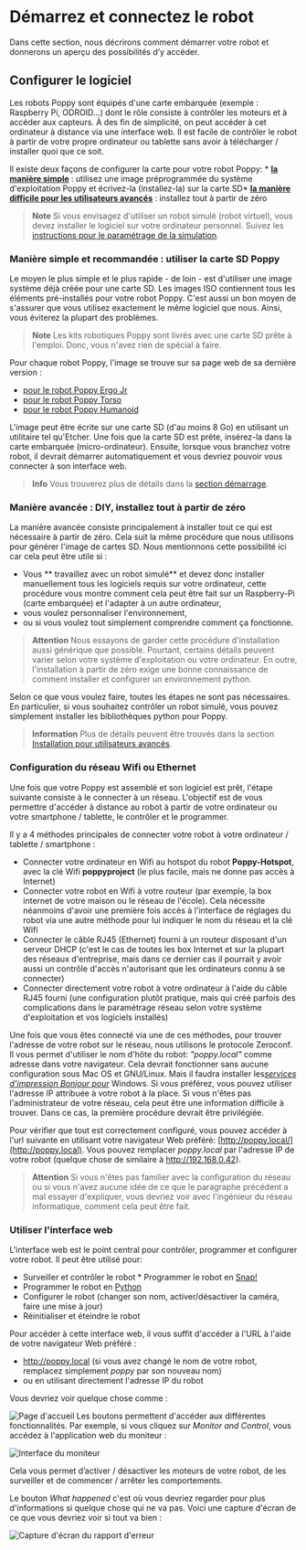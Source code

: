 # Démarrez et connectez le robot

Dans cette section, nous décrirons comment démarrer votre robot et donnerons un aperçu des possibilités d’y accéder.

## Configurer le logiciel

Les robots Poppy sont équipés d'une carte embarquée (exemple : Raspberry Pi, ODROID...) dont le rôle consiste à contrôler les moteurs et à accéder aux capteurs. À des fin de simplicité, on peut accéder à cet ordinateur à distance via une interface web. Il est facile de contrôler le robot à partir de votre propre ordinateur ou tablette sans avoir à télécharger / installer quoi que ce soit.

Il existe deux façons de configurer la carte pour votre robot Poppy: * [**la manière simple**](#easy-and-recommended-way-use-the-poppy-sdcard) : utilisez une image préprogrammée du système d'exploitation Poppy et écrivez-la (installez-la) sur la carte SD* [**la manière difficile pour les utilisateurs avancés**](#advanced-way-diy-install-everything-from-scratch) : installez tout à partir de zéro

> **Note** Si vous envisagez d'utiliser un robot simulé (robot virtuel), vous devez installer le logiciel sur votre ordinateur personnel. Suivez les [instructions pour le paramétrage de la simulation](README.md#you-want-to-try-poppy-robots-in-a-simulator-or-in-a-web-viewer).

### Manière simple et recommandée : utiliser la carte SD Poppy

Le moyen le plus simple et le plus rapide - de loin - est d'utiliser une image système déjà créée pour une carte SD. Les images ISO contiennent tous les éléments pré-installés pour votre robot Poppy. C'est aussi un bon moyen de s'assurer que vous utilisez exactement le même logiciel que nous. Ainsi, vous éviterez la plupart des problèmes.

> **Note** Les kits robotiques Poppy sont livrés avec une carte SD prête à l'emploi. Donc, vous n'avez rien de spécial à faire.

Pour chaque robot Poppy, l'image se trouve sur sa page web de sa dernière version :

* [pour le robot Poppy Ergo Jr](https://github.com/poppy-project/poppy-ergo-jr/releases)
* [pour le robot Poppy Torso](https://github.com/poppy-project/poppy-torso/releases)
* [pour le robot Poppy Humanoid](https://github.com/poppy-project/poppy-humanoid/releases/)

L'image peut être écrite sur une carte SD (d'au moins 8 Go) en utilisant un utilitaire tel qu'Etcher. Une fois que la carte SD est prête, insérez-la dans la carte embarquée (micro-ordinateur). Ensuite, lorsque vous branchez votre robot, il devrait démarrer automatiquement et vous devriez pouvoir vous connecter à son interface web.

> **Info** Vous trouverez plus de détails dans la [section démarrage](../installation/README.md).

### Manière avancée : DIY, installez tout à partir de zéro

La manière avancée consiste principalement à installer tout ce qui est nécessaire à partir de zéro. Cela suit la même procédure que nous utilisons pour générer l'image de cartes SD. Nous mentionnons cette possibilité ici car cela peut être utile si :

* Vous ** travaillez avec un robot simulé** et devez donc installer manuellement tous les logiciels requis sur votre ordinateur, cette procédure vous montre comment cela peut être fait sur un Raspberry-Pi (carte embarquée) et l'adapter à un autre ordinateur,
* vous voulez personnaliser l'environnement,
* ou si vous voulez tout simplement comprendre comment ça fonctionne.

> **Attention** Nous essayons de garder cette procédure d'installation aussi générique que possible. Pourtant, certains détails peuvent varier selon votre système d'exploitation ou votre ordinateur. En outre, l'installation à partir de zéro exige une bonne connaissance de comment installer et configurer un environnement python.

Selon ce que vous voulez faire, toutes les étapes ne sont pas nécessaires. En particulier, si vous souhaitez contrôler un robot simulé, vous pouvez simplement installer les bibliothèques python pour Poppy.

> **Information** Plus de détails peuvent être trouvés dans la section [ Installation pour utilisateurs avancés](../installation/README.md).

### Configuration du réseau Wifi ou Ethernet

Une fois que votre Poppy est assemblé et son logiciel est prêt, l'étape suivante consiste à le connecter à un réseau. L'objectif est de vous permettre d'accéder à distance au robot à partir de votre ordinateur ou votre smartphone / tablette, le contrôler et le programmer.

Il y a 4 méthodes principales de connecter votre robot à votre ordinateur / tablette / smartphone :
* Connecter votre ordinateur en Wifi au hotspot du robot **Poppy-Hotspot**, avec la clé Wifi **poppyproject** (le plus facile, mais ne donne pas accès à Internet)
* Connecter votre robot en Wifi à votre routeur (par exemple, la box internet de votre maison ou le réseau de l'école). Cela nécessite néanmoins d'avoir une première fois accès à l'interface de réglages du robot via une autre méthode pour lui indiquer le nom du réseau et la clé Wifi
* Connecter le câble RJ45 (Ethernet) fourni à un routeur disposant d'un serveur DHCP (c'est le cas de toutes les box Internet et sur la plupart des réseaux d'entreprise, mais dans ce dernier cas il pourrait y avoir aussi un contrôle d'accès n'autorisant que les ordinateurs connu à se connecter) 
* Connecter directement votre robot à votre ordinateur à l'aide du câble RJ45 fourni (une configuration plutôt pratique, mais qui créé parfois des complications dans le paramétrage réseau selon votre système d'exploitation et vos logiciels installés)

Une fois que vous êtes connecté via une de ces méthodes, pour trouver l'adresse de votre robot sur le réseau, nous utilisons le protocole Zeroconf. Il vous permet d'utiliser le nom d'hôte du robot: *"poppy.local"* comme adresse dans votre navigateur. Cela devrait fonctionner sans aucune configuration sous Mac OS et GNU/Linux. Mais il faudra installer les[*services d'impression Bonjour pour*](https://support.apple.com/kb/DL999) Windows. Si vous préférez, vous pouvez utiliser l'adresse IP attribuée à votre robot à la place. Si vous n'êtes pas l'administrateur de votre réseau, cela peut être une information difficile à trouver. Dans ce cas, la première procédure devrait être privilégiée.</p> 

Pour vérifier que tout est correctement configuré, vous pouvez accéder à l'url suivante en utilisant votre navigateur Web préféré: [http://poppy.local/](http://poppy.local). Vous pouvez remplacer *poppy.local* par l'adresse IP de votre robot (quelque chose de similaire à http://192.168.0.42).

> **Attention** Si vous n'êtes pas familier avec la configuration du réseau ou si vous n'avez aucune idée de ce que le paragraphe précédent a mal essayer d'expliquer, vous devriez voir avec l'ingénieur du réseau informatique, comment cela peut être fait.

### Utiliser l'interface web

L'interface web est le point central pour contrôler, programmer et configurer votre robot. Il peut être utilisé pour:
* Surveiller et contrôler le robot * Programmer le robot en [Snap!](http://snap.berkeley.edu)
* Programmer le robot en [Python](https://www.python.org)
* Configurer le robot (changer son nom, activer/désactiver la caméra, faire une mise à jour)
* Réinitialiser et éteindre le robot

Pour accéder à cette interface web, il vous suffit d'accéder à l'URL à l'aide de votre navigateur Web préféré :

* http://poppy.local (si vous avez changé le nom de votre robot, remplacez simplement *poppy* par son nouveau nom)
* ou en utilisant directement l'adresse IP du robot

Vous devriez voir quelque chose comme :

![Page d'accueil](../img/poppy_home.png) Les boutons permettent d'accéder aux différentes fonctionnalités. Par exemple, si vous cliquez sur *Monitor and Control*, vous accédez à l'application web du moniteur :

![Interface du moniteur](../img/poppy_monitor.png)

Cela vous permet d’activer / désactiver les moteurs de votre robot, de les surveiller et de commencer / arrêter les comportements.

Le bouton *What happened* c'est où vous devriez regarder pour plus d'informations si quelque chose qui ne va pas. Voici une capture d'écran de ce que vous devriez voir si tout va bien :

![Capture d'écran du rapport d'erreur](../img/web-logs.png)